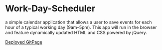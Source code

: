 # Work-Day-Scheduler
 a simple calendar application that allows a user to save events for each hour of a typical working day (9am–5pm). This app will run in the browser and feature dynamically updated HTML and CSS powered by jQuery.

[Deployed GitPage](https://rrwx.github.io/Work-Day-Scheduler/)
